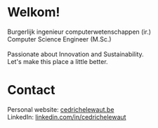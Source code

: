# Welkom! 
Burgerlijk ingenieur computerwetenschappen (ir.) <br />
Computer Science Engineer (M.Sc.) <br />
<br /> 
Passionate about Innovation and Sustainability.<br />
Let's make this place a little better. <br />


# Contact
Personal website: <a href="https://cedrichelewaut.be/">cedrichelewaut.be</a> <br />
LinkedIn: <a href="https://www.linkedin.com/in/cedrichelewaut/">linkedin.com/in/cedrichelewaut</a>
